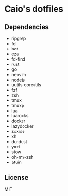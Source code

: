 # Caio's dotfiles

## Dependencies

- ripgrep
- fd
- bat
- eza
- fd-find
- rust
- go
- neovim
- nodejs
- uutils-coreutils
- fzf
- zsh
- tmux
- tmuxp
- lua
- luarocks
- docker
- lazydocker
- zoxide
- xh
- du-dust
- yazi
- stow
- oh-my-zsh
- atuin


## License

MIT
